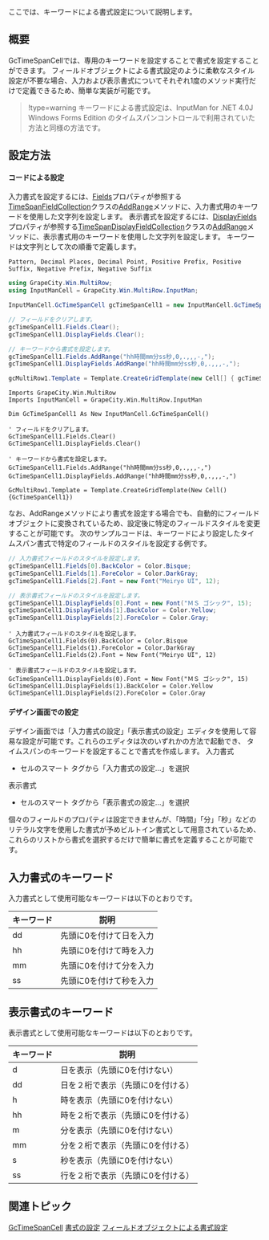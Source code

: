 ここでは、キーワードによる書式設定について説明します。

## 概要

GcTimeSpanCellでは、専用のキーワードを設定することで書式を設定することができます。 フィールドオブジェクトによる書式設定のように柔軟なスタイル設定が不要な場合、入力および表示書式についてそれぞれ1度のメソッド実行だけで定義できるため、簡単な実装が可能です。

> !type=warning
> キーワードによる書式設定は、InputMan for .NET 4.0J Windows Forms Edition のタイムスパンコントロールで利用されていた方法と同様の方法です。

## 設定方法

#### コードによる設定

入力書式を設定するには、[Fields](gcdocsite__documentlink?toc-item-id=1df72dc1-e822-4971-99e3-93459f103002)プロパティが参照する[TimeSpanFieldCollection](gcdocsite__documentlink?toc-item-id=929df165-b914-4d07-8f71-96f2df5cc02e)クラスの[AddRange](gcdocsite__documentlink?toc-item-id=3a0b50a7-0e03-4424-91de-a6e8ae960121)メソッドに、入力書式用のキーワードを使用した文字列を設定します。
表示書式を設定するには、[DisplayFields](gcdocsite__documentlink?toc-item-id=818cc753-49bb-4b03-839a-ed7335b26a36)プロパティが参照する[TimeSpanDisplayFieldCollection](gcdocsite__documentlink?toc-item-id=2bfb28aa-fc86-4d85-84c4-d7b6d792b363)クラスの[AddRange](gcdocsite__documentlink?toc-item-id=9a1668c4-5431-4c62-8860-7b8e340bd2f5)メソッドに、表示書式用のキーワードを使用した文字列を設定します。
キーワードは文字列として次の順番で定義します。

```auto
Pattern, Decimal Places, Decimal Point, Positive Prefix, Positive Suffix, Negative Prefix, Negative Suffix
```

```csharp
using GrapeCity.Win.MultiRow;
using InputManCell = GrapeCity.Win.MultiRow.InputMan;

InputManCell.GcTimeSpanCell gcTimeSpanCell1 = new InputManCell.GcTimeSpanCell();

// フィールドをクリアします。
gcTimeSpanCell1.Fields.Clear();
gcTimeSpanCell1.DisplayFields.Clear();

// キーワードから書式を設定します。
gcTimeSpanCell1.Fields.AddRange("hh時間mm分ss秒,0,.,,,-,");
gcTimeSpanCell1.DisplayFields.AddRange("hh時間mm分ss秒,0,.,,,-,");

gcMultiRow1.Template = Template.CreateGridTemplate(new Cell[] { gcTimeSpanCell1 });
```

```vbnet
Imports GrapeCity.Win.MultiRow
Imports InputManCell = GrapeCity.Win.MultiRow.InputMan

Dim GcTimeSpanCell1 As New InputManCell.GcTimeSpanCell()

' フィールドをクリアします。
GcTimeSpanCell1.Fields.Clear()
GcTimeSpanCell1.DisplayFields.Clear()

' キーワードから書式を設定します。 
GcTimeSpanCell1.Fields.AddRange("hh時間mm分ss秒,0,.,,,-,")
GcTimeSpanCell1.DisplayFields.AddRange("hh時間mm分ss秒,0,.,,,-,")

GcMultiRow1.Template = Template.CreateGridTemplate(New Cell() {GcTimeSpanCell1})
```

なお、AddRangeメソッドにより書式を設定する場合でも、自動的にフィールドオブジェクトに変換されているため、設定後に特定のフィールドスタイルを変更することが可能です。
次のサンプルコードは、キーワードにより設定したタイムスパン書式で特定のフィールドのスタイルを設定する例です。

```csharp
// 入力書式フィールドのスタイルを設定します。
gcTimeSpanCell1.Fields[0].BackColor = Color.Bisque;
gcTimeSpanCell1.Fields[1].ForeColor = Color.DarkGray;
gcTimeSpanCell1.Fields[2].Font = new Font("Meiryo UI", 12);

// 表示書式フィールドのスタイルを設定します。
gcTimeSpanCell1.DisplayFields[0].Font = new Font("ＭＳ ゴシック", 15);
gcTimeSpanCell1.DisplayFields[1].BackColor = Color.Yellow;
gcTimeSpanCell1.DisplayFields[2].ForeColor = Color.Gray;
```

```vbnet
' 入力書式フィールドのスタイルを設定します。
GcTimeSpanCell1.Fields(0).BackColor = Color.Bisque
GcTimeSpanCell1.Fields(1).ForeColor = Color.DarkGray
GcTimeSpanCell1.Fields(2).Font = New Font("Meiryo UI", 12)

' 表示書式フィールドのスタイルを設定します。
GcTimeSpanCell1.DisplayFields(0).Font = New Font("ＭＳ ゴシック", 15)
GcTimeSpanCell1.DisplayFields(1).BackColor = Color.Yellow
GcTimeSpanCell1.DisplayFields(2).ForeColor = Color.Gray
```

#### デザイン画面での設定

デザイン画面では「入力書式の設定」「表示書式の設定」エディタを使用して容易な設定が可能です。これらのエディタは次のいずれかの方法で起動でき、 タイムスパンのキーワードを設定することで書式を作成します。
入力書式

* セルのスマート タグから「入力書式の設定...」を選択

表示書式

* セルのスマート タグから「表示書式の設定...」を選択

個々のフィールドのプロパティは設定できませんが、「時間」「分」「秒」などのリテラル文字を使用した書式が予めビルトイン書式として用意されているため、これらのリストから書式を選択するだけで簡単に書式を定義することが可能です。

## 入力書式のキーワード

入力書式として使用可能なキーワードは以下のとおりです。

| キーワード | 説明 |
| ----- | --- |
| dd | 先頭に0を付けて日を入力 |
| hh | 先頭に0を付けて時を入力 |
| mm | 先頭に0を付けて分を入力 |
| ss | 先頭に0を付けて秒を入力 |

## 表示書式のキーワード

表示書式として使用可能なキーワードは以下のとおりです。

| キーワード | 説明 |
| ----- | --- |
| d | 日を表示（先頭に0を付けない） |
| dd | 日を２桁で表示（先頭に0を付ける） |
| h | 時を表示（先頭に0を付けない） |
| hh | 時を２桁で表示（先頭に0を付ける） |
| m | 分を表示（先頭に0を付けない） |
| mm | 分を２桁で表示（先頭に0を付ける） |
| s | 秒を表示（先頭に0を付けない） |
| ss | 行を２桁で表示（先頭に0を付ける） |

## 関連トピック

[GcTimeSpanCell](gcdocsite__documentlink?toc-item-id=a021d9a7-ce9b-4f9b-99fe-d3ff9a6ffbaf)
[書式の設定](gcdocsite__documentlink?toc-item-id=2aade240-7603-4378-a651-b8bc39134c4c)
[フィールドオブジェクトによる書式設定](gcdocsite__documentlink?toc-item-id=6cd34816-d653-4c7d-bd6b-440e5731330d)